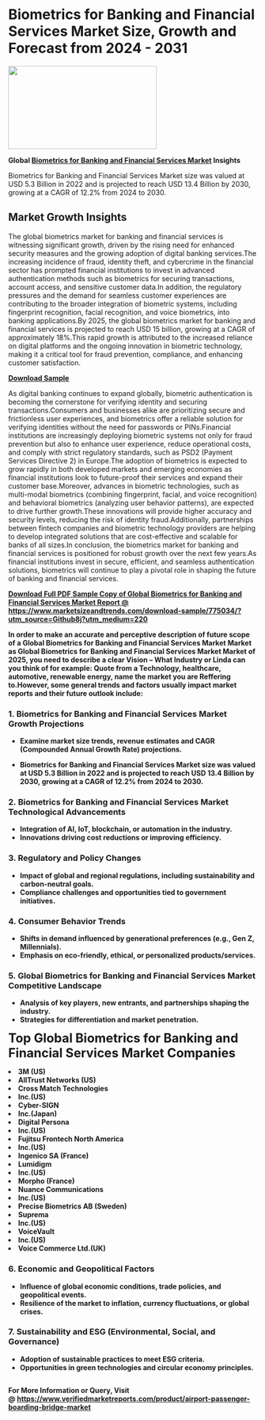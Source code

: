 <H1>Biometrics for Banking and Financial Services Market Size, Growth and Forecast from 2024 - 2031</H1><img class="aligncenter size-medium wp-image-584254" src="https://thirdeyenews.in/wp-content/uploads/2024/09/Global-Market-Research-300x168.jpeg" alt="" width="300" height="168" /><p><strong>Global&nbsp;<a href="https://www.marketsizeandtrends.com/download-sample/775034/?utm_source=Github8j?utm_medium=220">Biometrics for Banking and Financial Services Market</a> Insights</strong></p><p>Biometrics for Banking and Financial Services Market size was valued at USD 5.3 Billion in 2022 and is projected to reach USD 13.4 Billion by 2030, growing at a CAGR of 12.2% from 2024 to 2030.</p><p><h2>Market Growth Insights</h2> <p>The global biometrics market for banking and financial services is witnessing significant growth, driven by the rising need for enhanced security measures and the growing adoption of digital banking services.The increasing incidence of fraud, identity theft, and cybercrime in the financial sector has prompted financial institutions to invest in advanced authentication methods such as biometrics for securing transactions, account access, and sensitive customer data.In addition, the regulatory pressures and the demand for seamless customer experiences are contributing to the broader integration of biometric systems, including fingerprint recognition, facial recognition, and voice biometrics, into banking applications.By 2025, the global biometrics market for banking and financial services is projected to reach USD 15 billion, growing at a CAGR of approximately 18%.This rapid growth is attributed to the increased reliance on digital platforms and the ongoing innovation in biometric technology, making it a critical tool for fraud prevention, compliance, and enhancing customer satisfaction.</p> <p><strong><a href="#">Download Sample</a></strong></p> <p>As digital banking continues to expand globally, biometric authentication is becoming the cornerstone for verifying identity and securing transactions.Consumers and businesses alike are prioritizing secure and frictionless user experiences, and biometrics offer a reliable solution for verifying identities without the need for passwords or PINs.Financial institutions are increasingly deploying biometric systems not only for fraud prevention but also to enhance user experience, reduce operational costs, and comply with strict regulatory standards, such as PSD2 (Payment Services Directive 2) in Europe.The adoption of biometrics is expected to grow rapidly in both developed markets and emerging economies as financial institutions look to future-proof their services and expand their customer base.Moreover, advances in biometric technologies, such as multi-modal biometrics (combining fingerprint, facial, and voice recognition) and behavioral biometrics (analyzing user behavior patterns), are expected to drive further growth.These innovations will provide higher accuracy and security levels, reducing the risk of identity fraud.Additionally, partnerships between fintech companies and biometric technology providers are helping to develop integrated solutions that are cost-effective and scalable for banks of all sizes.In conclusion, the biometrics market for banking and financial services is positioned for robust growth over the next few years.As financial institutions invest in secure, efficient, and seamless authentication solutions, biometrics will continue to play a pivotal role in shaping the future of banking and financial services.<p><strong><a href="#"></p><p><span class=""><strong>Download Full PDF Sample Copy of Global Biometrics for Banking and Financial Services Market Report</strong> @ <a href="https://www.marketsizeandtrends.com/download-sample/775034/?utm_source=Github8j?utm_medium=220" target="_blank">https://www.marketsizeandtrends.com/download-sample/775034/?utm_source=Github8j?utm_medium=220</a></span></p><p>In order to make an accurate and perceptive description of future scope of a Global&nbsp;Biometrics for Banking and Financial Services Market Market as Global&nbsp;Biometrics for Banking and Financial Services Market Market of 2025, you need to describe a clear Vision &ndash; What Industry or Linda can you think of for example: Quote from a Technology, healthcare, automotive, renewable energy, name the market you are Reffering to.However, some general trends and factors usually impact market reports and their future outlook include:</p><h3>1.&nbsp;<strong>Biometrics for Banking and Financial Services Market Growth Projections</strong></h3><ul><li>Examine market size trends, revenue estimates and CAGR (Compounded Annual Growth Rate) projections.</li><li><p>Biometrics for Banking and Financial Services Market size was valued at USD 5.3 Billion in 2022 and is projected to reach USD 13.4 Billion by 2030, growing at a CAGR of 12.2% from 2024 to 2030.</p></li></ul><h3>2.&nbsp;<strong>Biometrics for Banking and Financial Services Market Technological Advancements</strong></h3><ul><li>Integration of AI, IoT, blockchain, or automation in the industry.</li><li>Innovations driving cost reductions or improving efficiency.</li></ul><h3>3.&nbsp;<strong>Regulatory and Policy Changes</strong></h3><ul><li>Impact of global and regional regulations, including sustainability and carbon-neutral goals.</li><li>Compliance challenges and opportunities tied to government initiatives.</li></ul><h3>4.&nbsp;<strong>Consumer Behavior Trends</strong></h3><ul><li>Shifts in demand influenced by generational preferences (e.g., Gen Z, Millennials).</li><li>Emphasis on eco-friendly, ethical, or personalized products/services.</li></ul><h3>5.&nbsp;<strong>Global Biometrics for Banking and Financial Services Market Competitive Landscape</strong></h3><ul><li>Analysis of key players, new entrants, and partnerships shaping the industry.</li><li>Strategies for differentiation and market penetration.</li></ul><p data-pm-slice="1 1 []"><span style="color: inherit; font-family: inherit; font-size: 25px;">Top Global Biometrics for Banking and Financial Services Market Companies</span></p><div class="" data-test-id=""><p><li>3M (US)</li><li> AllTrust Networks (US)</li><li> Cross Match Technologies</li><li> Inc.(US)</li><li> Cyber-SIGN</li><li> Inc.(Japan)</li><li> Digital Persona</li><li> Inc.(US)</li><li> Fujitsu Frontech North America</li><li> Inc.(US)</li><li> Ingenico SA (France)</li><li> Lumidigm</li><li> Inc.(US)</li><li> Morpho (France)</li><li> Nuance Communications</li><li> Inc.(US)</li><li> Precise Biometrics AB (Sweden)</li><li> Suprema</li><li> Inc.(US)</li><li> VoiceVault</li><li> Inc.(US)</li><li> Voice Commerce Ltd.(UK)</li></p></div><h3>6.&nbsp;<strong>Economic and Geopolitical Factors</strong></h3><ul><li>Influence of global economic conditions, trade policies, and geopolitical events.</li><li>Resilience of the market to inflation, currency fluctuations, or global crises.</li></ul><h3>7.&nbsp;<strong>Sustainability and ESG (Environmental, Social, and Governance)</strong></h3><ul><li>Adoption of sustainable practices to meet ESG criteria.</li><li>Opportunities in green technologies and circular economy principles.</li></ul><h2><strong style="font-size: 14px;">For More Information or Query, Visit @&nbsp;</strong><a style="background-color: #ffffff; font-size: 14px;" href="https://www.marketsizeandtrends.com/report/biometrics-for-banking-and-financial-services-market/" target="_blank">https://www.verifiedmarketreports.com/product/airport-passenger-boarding-bridge-market</a></h2>